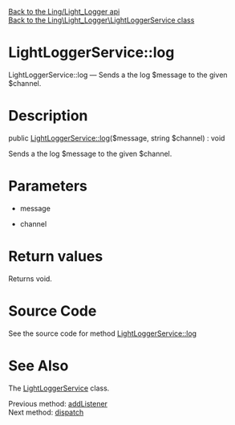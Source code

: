 [Back to the Ling/Light_Logger api](https://github.com/lingtalfi/Light_Logger/blob/master/doc/api/Ling/Light_Logger.md)<br>
[Back to the Ling\Light_Logger\LightLoggerService class](https://github.com/lingtalfi/Light_Logger/blob/master/doc/api/Ling/Light_Logger/LightLoggerService.md)


LightLoggerService::log
================



LightLoggerService::log — Sends a the log $message to the given $channel.




Description
================


public [LightLoggerService::log](https://github.com/lingtalfi/Light_Logger/blob/master/doc/api/Ling/Light_Logger/LightLoggerService/log.md)($message, string $channel) : void




Sends a the log $message to the given $channel.




Parameters
================


- message

    

- channel

    


Return values
================

Returns void.








Source Code
===========
See the source code for method [LightLoggerService::log](https://github.com/lingtalfi/Light_Logger/blob/master/LightLoggerService.php#L129-L132)


See Also
================

The [LightLoggerService](https://github.com/lingtalfi/Light_Logger/blob/master/doc/api/Ling/Light_Logger/LightLoggerService.md) class.

Previous method: [addListener](https://github.com/lingtalfi/Light_Logger/blob/master/doc/api/Ling/Light_Logger/LightLoggerService/addListener.md)<br>Next method: [dispatch](https://github.com/lingtalfi/Light_Logger/blob/master/doc/api/Ling/Light_Logger/LightLoggerService/dispatch.md)<br>

